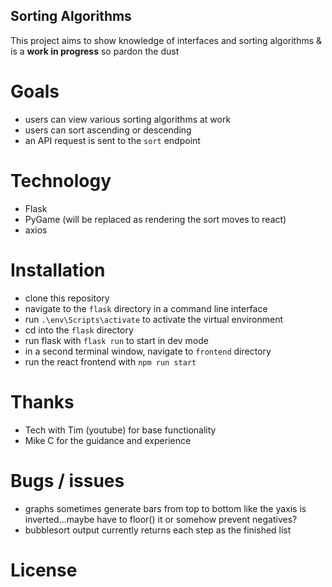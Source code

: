 ## Sorting Algorithms
This project aims to show knowledge of interfaces and sorting algorithms & is a **work in progress** so pardon the dust

# Goals
  * users can view various sorting algorithms at work
  * users can sort ascending or descending
  * an API request is sent to the `sort` endpoint

# Technology
* Flask 
* PyGame (will be replaced as rendering the sort moves to react)
* axios

# Installation
* clone this repository
* navigate to the `flask` directory in a command line interface
* run `.\env\Scripts\activate` to activate the virtual environment
* cd into the `flask` directory
* run flask with `flask run` to start in dev mode
* in a second terminal window, navigate to `frontend` directory
* run the react frontend with `npm run start`

# Thanks
* Tech with Tim (youtube) for base functionality
* Mike C for the guidance and experience

# Bugs / issues
* graphs sometimes generate bars from top to bottom like the yaxis is inverted...maybe have to floor() it or somehow prevent negatives?
* bubblesort output currently returns each step as the finished list

# License

